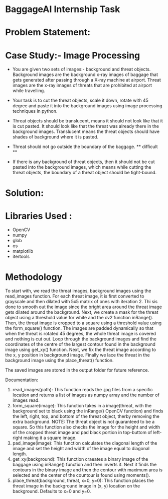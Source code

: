 # BaggageAI Internship Task

# Problem Statement:

# Case Study:- Image Processing
- You are given two sets of images:- background and threat objects. Background images are the background x-ray images of baggage that gets generated after passing through a X-ray machine at airport. Threat images are the x-ray images of threats that are prohibited at airport while travelling.

- Your task is to cut the threat objects, scale it down, rotate with 45 degree and paste it into the background images using image processing techniques in python.

- Threat objects should be translucent, means it should not look like that it is cut pasted. It should look like that the threat was already there in the background images. Translucent means the threat objects should have shades of background where it is pasted.

- Threat should not go outside the boundary of the baggage. ** difficult **

- If there is any background of threat objects, then it should not be cut pasted into the background images, which means while cutting the threat objects, the boundary of a threat
object should be tight-bound.

# Solution:

# Libraries Used :

- OpenCV
- numpy
- glob
- os
- matplotlib
- itertools

# Methodology

To start with, we read the threat images, background images using the read_images function. For each threat image, it is first converted to grayscale and then dilated with 5x5 matrix of ones with iteration 2. Thi sis done to smooth out the image since the bright area around the threat image gets dilated around the background.
Next, we create a mask for the threat object using a threshold value for white and the cv2 function inRange(). Then, the threat image is cropped to a square using a threshold value using the form_square() function.
The images are padded dynamically so that when the threat is rotated 45 degrees, the whole threat image is covered and nothing is cut out.
Loop through the background images and find the coordinates of the centre of the largest contour found in the background image using get_xy() function.
Next, we fix the threat image according to the x, y position in background image. Finally we lace the threat in the background image using the place_threat() function.

The saved images are stored in the output folder for future reference.

Documentation:

1. read_images(path): This function reads the .jpg files from a specific location and returns a list of images as numpy array and the number of images read.
2. form_square(image): This function takes in a image(threat, with the background set to black using the inRange() OpenCV function)  and finds the left, right, top, and bottom of the threat object, therby removing the extra background. 
NOTE: The threat object is not guaranteed to be a square.  So this function also checks the image for the height and width of the cropped threat image  and pad black portion in top-buttom of left-right making it a square image.
3. pad_image(image): This function calculates the diagonal length of the image and set the height and width of the image equal to diagonal length.
4. get_xy(background): This function craeates a binary image of the baggage using inRange() function and then inverts it.  Next it finds the contours in the binary image and then the contour with maximum area is selected and the center of the countour is found using moments(). 
5. place_threat(background, threat, x=0, y=0): This function places the threat image in the background image in (x, y) location on the background. Defaults to x=0 and y=0.
